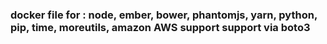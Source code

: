 ### docker file for : node, ember, bower, phantomjs, yarn, python, pip, time, moreutils, amazon AWS support support via boto3
